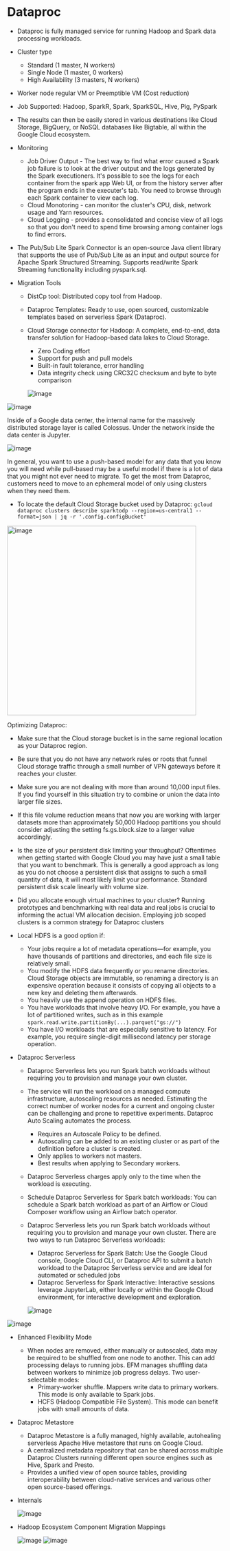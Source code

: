# Dataproc

- Dataproc is fully managed service for running Hadoop and Spark data processing workloads. 
- Cluster type
  - Standard (1 master, N workers)
  - Single Node (1 master, 0 workers)
  - High Availability (3 masters, N workers)
- Worker node regular VM or Preemptible VM (Cost reduction)
- Job Supported: Hadoop, SparkR, Spark, SparkSQL, Hive, Pig, PySpark
- The results can then be easily stored in various destinations like Cloud Storage, BigQuery, or NoSQL databases like Bigtable, all within the Google Cloud ecosystem.
- Monitoring
  - Job Driver Output - The best way to find what error caused a Spark job failure is to look at the driver output and the logs generated by the Spark executioners. It's possible to see the logs for each container from the spark app Web UI, or from the history server after the program ends in the executer's tab. You need to browse through each Spark container to view each log.
  - Cloud Monotoring - can monitor the cluster's CPU, disk, network usage and Yarn resources.
  - Cloud Logging - provides a consolidated and concise view of all logs so that you don't need to spend time browsing among container logs to find errors.

- The Pub/Sub Lite Spark Connector is an open-source Java client library that supports the use of Pub/Sub Lite as an input and output source for Apache Spark Structured Streaming. Supports read/write Spark Streaming functionality including pyspark.sql.

- Migration Tools
  - DistCp tool: Distributed copy tool from Hadoop.
  - Dataproc Templates: Ready to use, open sourced, customizable templates based on serverless Spark (Dataproc).
  - Cloud Storage connector for Hadoop: A complete, end-to-end, data transfer solution for Hadoop-based data lakes to Cloud Storage.
    -  Zero Coding effort
    -  Support for push and pull models
    -  Built-in fault tolerance, error handling
    -  Data integrity check using CRC32C checksum and byte to byte comparison

    ![image](https://github.com/user-attachments/assets/82a9f059-b377-44a4-9068-1ef7046a77f9)




![image](https://user-images.githubusercontent.com/19702456/222905812-b96b7e40-6a27-4dd8-ae91-341dd2125dfc.png)

Inside of a Google data center, the internal name for the massively distributed storage layer is called Colossus. Under the network inside the data center is Jupyter.

![image](https://user-images.githubusercontent.com/19702456/222905822-8241a5b3-9eb7-4c9e-89b2-093384a41e10.png)

In general, you want to use a push-based model for any data that you know you will need while pull-based may be a useful model if there is a lot of data that you might not ever need to migrate.
To get the most from Dataproc, customers need to move to an ephemeral model of only using clusters when they need them.

- To locate the default Cloud Storage bucket used by Dataproc: `gcloud dataproc clusters describe sparktodp --region=us-central1 --format=json | jq -r '.config.configBucket'`



<img width="440" alt="image" src="https://github.com/user-attachments/assets/72750345-3462-45dc-802c-24076c9aedb8">

Optimizing Dataproc:
- Make sure that the Cloud storage bucket is in the same regional location as your Dataproc region.
- Be sure that you do not have any network rules or roots that funnel Cloud storage traffic through a small number of VPN gateways before it reaches your cluster.
- Make sure you are not dealing with more than around 10,000 input files. If you find yourself in this situation try to combine or union the data into larger file sizes.
- If this file volume reduction means that now you are working with larger datasets more than approximately 50,000 Hadoop partitions you should consider adjusting the setting fs.gs.block.size to a larger value accordingly.
- Is the size of your persistent disk limiting your throughput? Oftentimes when getting started with Google Cloud you may have just a small table that you want to benchmark. This is generally a good approach as long as you do not choose a persistent disk that assigns to such a small quantity of data, it will most likely limit your performance. Standard persistent disk scale linearly with volume size.
- Did you allocate enough virtual machines to your cluster? Running prototypes and benchmarking with real data and real jobs is crucial to informing the actual VM allocation decision. Employing job scoped clusters is a common strategy for Dataproc clusters
- Local HDFS is a good option if:
  - Your jobs require a lot of metadata operations—for example, you have thousands of partitions and directories, and each file size is relatively small.
  - You modify the HDFS data frequently or you rename directories. Cloud Storage objects are immutable, so renaming a directory is an expensive operation because it consists of copying all objects to a new key and deleting them afterwards.
  - You heavily use the append operation on HDFS files.
  - You have workloads that involve heavy I/O. For example, you have a lot of partitioned writes, such as in this example `spark.read.write.partitionBy(...).parquet("gs://")`
  - You have I/O workloads that are especially sensitive to latency. For example, you require single-digit millisecond latency per storage operation.


- Dataproc Serverless
  - Dataproc Serverless lets you run Spark batch workloads without requiring you to provision and manage your own cluster.
  - The service will run the workload on a managed compute infrastructure, autoscaling resources as needed. Estimating the correct number of worker nodes for a current and ongoing cluster can be challenging and prone to repetitive experiments. Dataproc Auto Scaling automates the process.
    - Requires an Autoscale Policy to be defined.
    - Autoscaling can be added to an existing cluster or as part of the definition before a cluster is created.
    - Only applies to workers not masters.
    - Best results when applying to Secondary workers.
  - Dataproc Serverless charges apply only to the time when the workload is executing.
  - Schedule Dataproc Serverless for Spark batch workloads: You can schedule a Spark batch workload as part of an Airflow or Cloud Composer workflow using an Airflow batch operator.
  - Dataproc Serverless lets you run Spark batch workloads without requiring you to provision and manage your own cluster. There are two ways to run Dataproc Serverless workloads:
    - Dataproc Serverless for Spark Batch: Use the Google Cloud console, Google Cloud CLI, or Dataproc API to submit a batch workload to the Dataproc Serverless service  and are ideal for automated or scheduled jobs
    - Dataproc Serverless for Spark Interactive: Interactive sessions leverage JupyterLab, either locally or within the Google Cloud environment, for interactive development and exploration.
 
    ![image](https://github.com/user-attachments/assets/890297d5-c81c-43a4-a70e-caabd37ae6ee)


![image](https://github.com/user-attachments/assets/683fc15f-179b-4a2d-9a27-25bcd8dd32c1)

- Enhanced Flexibility Mode
  - When nodes are removed, either manually or autoscaled, data may be required to be shuffled from one node to another. This can add processing delays to running jobs. EFM manages shuffling data between workers to minimize job progress delays. Two user-selectable modes:
    - Primary-worker shuffle. Mappers write data to primary workers. This mode is only available to Spark jobs.
    - HCFS (Hadoop Compatible File System). This mode can benefit jobs with small amounts of data.

- Dataproc Metastore
  - Dataproc Metastore is a fully managed, highly available, autohealing serverless Apache Hive metastore that runs on Google Cloud.
  - A centralized metadata repository that can be shared across multiple Dataproc Clusters running different open source engines such as Hive, Spark and Presto.
  - Provides a unified view of open source tables, providing interoperability between cloud-native services and various other open source-based offerings.

- Internals

    ![image](https://github.com/user-attachments/assets/2c218d2f-1a85-46f6-a624-ef201a7ba889)

- Hadoop Ecosystem Component Migration Mappings

  ![image](https://github.com/user-attachments/assets/40150989-1190-4bed-9e63-99d431392170)
  ![image](https://github.com/user-attachments/assets/560003cd-752b-4b11-9f73-6afa451ddb31)
